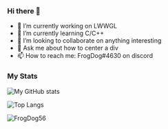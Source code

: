 ### Hi there 👋

- 🔭 I’m currently working on LWWGL
- 🌱 I’m currently learning C/C++
- 👯 I’m looking to collaborate on anything interesting
- 💬 Ask me about how to center a div
- 📫 How to reach me: FrogDog#4630 on discord

### My Stats

![My GitHub stats](https://github-readme-stats.vercel.app/api?username=FrogDog56&show_icons=true&theme=radical)

![Top Langs](https://github-readme-stats.vercel.app/api/top-langs/?username=FrogDog56&theme=radical)

<img src="https://komarev.com/ghpvc/?username=FrogDog56&color=8E64D0" alt="FrogDog56" />
